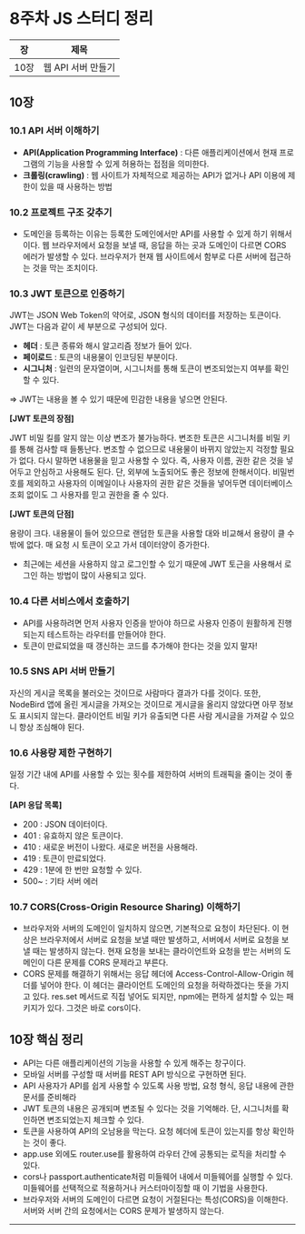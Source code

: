 # 8주차 JS 스터디 정리

| 장   | 제목               |
| ---- | ------------------ |
| 10장 | 웹 API 서버 만들기 |

## 10장
### 10.1 API 서버 이해하기

- **API(Application Programming Interface)** : 다른 애플리케이션에서 현재 프로그램의 기능을 사용할 수 있게 허용하는 접점을 의미한다.
- **크롤링(crawling)** : 웹 사이트가 자체적으로 제공하는 API가 없거나 API 이용에 제한이 있을 때 사용하는 방법

### 10.2 프로젝트 구조 갖추기

- 도메인을 등록하는 이유는 등록한 도메인에서만 API를 사용할 수 있게 하기 위해서이다. 웹 브라우저에서 요청을 보낼 때, 응답을 하는 곳과 도메인이 다르면 CORS 에러가 발생할 수 있다. 브라우저가 현재 웹 사이트에서 함부로 다른 서버에 접근하는 것을 막는 조치이다.

 

### 10.3 JWT 토큰으로 인증하기

JWT는 JSON Web Token의 약어로, JSON 형식의 데이터를 저장하는 토큰이다. JWT는 다음과 같이 세 부분으로 구성되어 있다. 

- **헤더** : 토큰 종류와 해시 알고리즘 정보가 들어 있다.
- **페이로드** : 토큰의 내용물이 인코딩된 부분이다.
- **시그니처** : 일련의 문자열이며, 시그니처를 통해 토큰이 변조되었는지 여부를 확인할 수 있다.

⇒ JWT는 내용을 볼 수 있기 때문에 민감한 내용을 넣으면 안된다.

**[JWT 토큰의 장점]**

JWT 비밀 킬를 알지 않는 이상 변조가 불가능하다. 변조한 토큰은 시그니처를 비밀 키를 통해 검사할 때 들통난다. 변조할 수 없으므로 내용물이 바뀌지 않았는지 걱정할 필요가 없다. 다시 말하면 내용물을 믿고 사용할 수 있다. 즉, 사용자 이름, 권한 같은 것을 넣어두고 안심하고 사용해도 된다. 단, 외부에 노출되어도 좋은 정보에 한해서이다. 비밀번호를 제외하고 사용자의 이메일이나 사용자의 권한 같은 것들을 넣어두면 데이터베이스 조회 없이도 그 사용자를 믿고 권한을 줄 수 있다. 

**[JWT 토큰의 단점]**

용량이 크다. 내용물이 들어 있으므로 랜덤한 토큰을 사용할 대와 비교해서 용량이 클 수밖에 없다. 매 요청 시 토큰이 오고 가서 데이터양이 증가한다.

* 최근에는 세션을 사용하지 않고 로그인할 수 있기 때문에 JWT 토근을 사용해서 로그인 하는 방법이 많이 사용되고 있다. 

### **10.4 다른 서비스에서 호출하기**

- API를 사용하려면 먼저 사용자 인증을 받아야 하므로 사용자 인증이 원활하게 진행되는지 테스트하는 라우터를 만들어야 한다.
- 토큰이 만료되었을 때 갱신하는 코드를 추가해야 한다는 것을 있지 말자!

### 10.5 SNS API 서버 만들기

자신의 게시글 목록을 불러오는 것이므로 사람마다 결과가 다를 것이다. 또한, NodeBird 앱에 올린 게시글을 가져오는 것이므로 게시글을 올리지 않았다면 아무 정보도 표시되지 않는다. 클라이언트 비밀 키가 유출되면 다른 사람 게시글을 가져갈 수 있으니 항상 조심해야 된다.

### 10.6 사용량 제한 구현하기

일정 기간 내에 API를 사용할 수 있는 횟수를 제한하여 서버의 트래픽을 줄이는 것이 좋다.

**[API 응답 목록]**

- 200 : JSON 데이터이다.
- 401 : 유효하지 않은 토큰이다.
- 410 : 새로운 버전이 나왔다. 새로운 버전을 사용해라.
- 419 : 토큰이 만료되었다.
- 429 : 1분에 한 번만 요청할 수 있다.
- 500~ : 기타 서버 에러

### 10.7 CORS(Cross-Origin Resource Sharing) 이해하기

- 브라우저와 서버의 도메인이 일치하지 않으면, 기본적으로 요청이 차단된다. 이 현상은 브라우저에서 서버로 요청을 보낼 때만 발생하고, 서버에서 서버로 요청을 보낼 때는 발생하지 않는다. 현재 요청을 보내는 클라이언트와 요청을 받는 서버의 도메인이 다른 문제를 CORS 문제라고 부른다.
- CORS 문제를 해결하기 위해서는 응답 헤더에 Access-Control-Allow-Origin 헤더를 넣어야 한다. 이 헤더는 클라이언트 도메인의 요청을 허락하겠다는 뜻을 가지고 있다. res.set 메서드로 직접 넣어도 되지만, npm에는 편하게 설치할 수 있는 패키지가 있다. 그것은 바로 cors이다.

## 10장 핵심 정리

- API는 다른 애플리케이션의 기능을 사용할 수 있게 해주는 창구이다.
- 모바일 서버를 구성할 때 서버를 REST API 방식으로 구현하면 된다.
- API 사용자가 API를 쉽게 사용할 수 있도록 사용 방법, 요청 형식, 응답 내용에 관한 문서를 준비해라
- JWT 토큰의 내용은 공개되며 변조될 수 있다는 것을 기억해라. 단, 시그니처를 확인하면 변조되었는지 체크할 수 있다.
- 토큰을 사용하여 API의 오남용을 막는다. 요청 헤더에 토큰이 있는지를 항상 확인하는 것이 좋다.
- app.use 외에도 router.use를 활용하여 라우터 간에 공통되는 로직을 처리할 수 있다.
- cors나 passport.authenticate처럼 미들웨어 내에서 미들웨어를 실행할 수 있다. 미들웨어를 선택적으로 적용하거나 커스터마이징할 때 이 기법을 사용한다.
- 브라우저와 서버의 도메인이 다르면 요청이 거절된다는 특성(CORS)을 이해한다. 서버와 서버 간의 요청에서는 CORS 문제가 발생하지 않는다.
---

